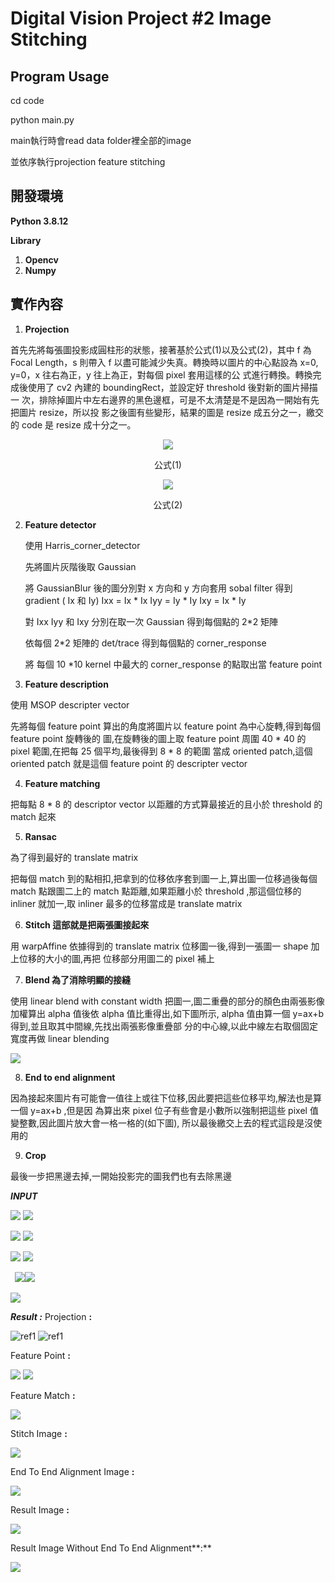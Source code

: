 # **Digital Vision Project #2 Image Stitching** 


## **Program Usage**

cd code

python main.py 


main執行時會read data folder裡全部的image

並依序執行projection feature stitching


## **開發環境**

**Python 3.8.12** 

**Library**  

1. **Opencv** 
2. **Numpy** 

## **實作內容** 

1. **Projection**

首先先將每張圖投影成圓柱形的狀態，接著基於公式(1)以及公式(2)，其中 f 為 Focal Length，s 則帶入 f 以盡可能減少失真。轉換時以圖片的中心點設為 x=0, y=0，x 往右為正，y 往上為正，對每個 pixel 套用這樣的公 式進行轉換。轉換完成後使用了 cv2 內建的 boundingRect，並設定好 threshold 後對新的圖片掃描一 次，排除掉圖片中左右邊界的黑色邊框，可是不太清楚是不是因為一開始有先把圖片 resize，所以投 影之後圖有些變形，結果的圖是 resize 成五分之一，繳交的 code 是 resize 成十分之一。 

<div align=center><img src="picture/Aspose.Words.0b80bc36-e9ac-433b-9b0e-de9ffa0b8212.001.png"/> </div>

<p align="center">公式(1) </p>
       
<div align=center><img src="picture/Aspose.Words.0b80bc36-e9ac-433b-9b0e-de9ffa0b8212.002.png"/> </div>

<p align="center">公式(2) </p>                                                              


2. **Feature detector** 

    使用 Harris\_corner\_detector 

    先將圖片灰階後取 Gaussian 

    將 GaussianBlur 後的圖分別對 x 方向和 y 方向套用 sobal filter 得到 gradient ( Ix 和 Iy)  Ixx = Ix \* Ix   Iyy = Iy \* Iy   Ixy = Ix \* Iy 

    對 Ixx  Iyy 和 Ixy 分別在取一次 Gaussian 得到每個點的 2\*2 矩陣 

    依每個 2\*2 矩陣的 det/trace 得到每個點的 corner\_response 

    將 每個 10 \*10 kernel 中最大的 corner\_response 的點取出當 feature point 

3. **Feature description**

使用 MSOP descripter vector 

先將每個 feature point 算出的角度將圖片以 feature point 為中心旋轉,得到每個 feature point 旋轉後的 圖,在旋轉後的圖上取 feature point 周圍 40 \* 40 的 pixel 範圍,在把每 25 個平均,最後得到 8 \* 8 的範圍 當成 oriented patch,這個 oriented patch 就是這個 feature point 的 descripter vector 

4. **Feature matching**

把每點 8 \* 8 的 descriptor vector 以距離的方式算最接近的且小於 threshold 的 match 起來 

5. **Ransac**

為了得到最好的 translate matrix 

把每個 match 到的點相扣,把拿到的位移依序套到圖一上,算出圖一位移過後每個 match 點跟圖二上的 match 點距離,如果距離小於 threshold ,那這個位移的 inliner 就加一,取 inliner 最多的位移當成是 translate matrix 

6. **Stitch 這部就是把兩張圖接起來** 

用 warpAffine 依據得到的 translate matrix 位移圖一後,得到一張圖一 shape 加上位移的大小的圖,再把 位移部分用圖二的 pixel 補上 

7. **Blend 為了消除明顯的接縫** 

使用 linear blend with constant width 把圖一,圖二重疊的部分的顏色由兩張影像加權算出 alpha 值後依 alpha 值比重得出,如下圖所示, alpha 值由算一個 y=ax+b 得到,並且取其中間線,先找出兩張影像重疊部 分的中心線,以此中線左右取個固定寬度再做 linear blending 

![](picture/Aspose.Words.0b80bc36-e9ac-433b-9b0e-de9ffa0b8212.003.jpeg)

8. **End to end alignment**

因為接起來圖片有可能會一值往上或往下位移,因此要把這些位移平均,解法也是算一個 y=ax+b ,但是因 為算出來 pixel 位子有些會是小數所以強制把這些 pixel 值變整數,因此圖片放大會一格一格的(如下圖), 所以最後繳交上去的程式這段是沒使用的 

9. **Crop**

最後一步把黑邊去掉,一開始投影完的圖我們也有去除黑邊 

***INPUT*** 

![](picture/Aspose.Words.0b80bc36-e9ac-433b-9b0e-de9ffa0b8212.004.jpeg) ![](picture/Aspose.Words.0b80bc36-e9ac-433b-9b0e-de9ffa0b8212.005.png)

![](picture/Aspose.Words.0b80bc36-e9ac-433b-9b0e-de9ffa0b8212.006.jpeg) ![](picture/Aspose.Words.0b80bc36-e9ac-433b-9b0e-de9ffa0b8212.007.jpeg)

![](picture/Aspose.Words.0b80bc36-e9ac-433b-9b0e-de9ffa0b8212.008.jpeg) ![](picture/Aspose.Words.0b80bc36-e9ac-433b-9b0e-de9ffa0b8212.009.jpeg)

` `![](picture/Aspose.Words.0b80bc36-e9ac-433b-9b0e-de9ffa0b8212.010.jpeg)![](picture/Aspose.Words.0b80bc36-e9ac-433b-9b0e-de9ffa0b8212.011.jpeg)

![](picture/Aspose.Words.0b80bc36-e9ac-433b-9b0e-de9ffa0b8212.012.jpeg)

***Result :*** Projection **:** 

![ref1] ![ref1]

Feature Point **:**  

![](picture/Aspose.Words.0b80bc36-e9ac-433b-9b0e-de9ffa0b8212.014.png) ![](picture/Aspose.Words.0b80bc36-e9ac-433b-9b0e-de9ffa0b8212.015.png)

Feature Match **:**  

![](picture/Aspose.Words.0b80bc36-e9ac-433b-9b0e-de9ffa0b8212.016.jpeg)

Stitch Image **:**  

![](picture/Aspose.Words.0b80bc36-e9ac-433b-9b0e-de9ffa0b8212.017.jpeg)

End To End Alignment Image **:**  

![](picture/Aspose.Words.0b80bc36-e9ac-433b-9b0e-de9ffa0b8212.018.jpeg)

Result Image **:**  

![](picture/Aspose.Words.0b80bc36-e9ac-433b-9b0e-de9ffa0b8212.019.jpeg)

Result Image Without End To End Alignment**:**  

![](picture/Aspose.Words.0b80bc36-e9ac-433b-9b0e-de9ffa0b8212.020.jpeg)

[ref1]: picture/Aspose.Words.0b80bc36-e9ac-433b-9b0e-de9ffa0b8212.013.png





